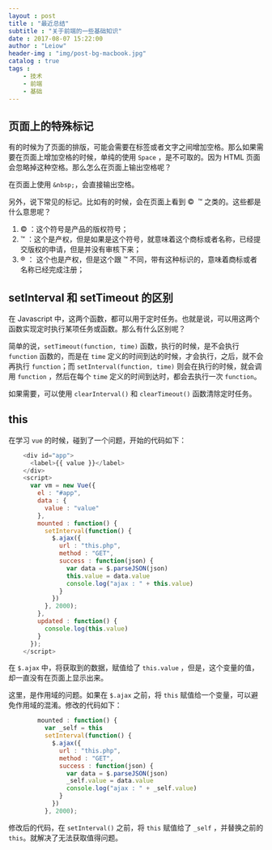 ```yaml
---
layout : post
title : "最近总结"
subtitle : "关于前端的一些基础知识"
date : 2017-08-07 15:22:00
author : "Leiow"
header-img : "img/post-bg-macbook.jpg"
catalog : true
tags : 
    - 技术
    - 前端
    - 基础
---
```


## 页面上的特殊标记

有的时候为了页面的排版，可能会需要在标签或者文字之间增加空格。那么如果需要在页面上增加空格的时候，单纯的使用 `Space` ，是不可取的。因为 HTML 页面会忽略掉这种空格。那么怎么在页面上输出空格呢？

在页面上使用 `&nbsp;`，会直接输出空格。

另外，说下常见的标记。比如有的时候，会在页面上看到  &copy;&nbsp;&nbsp;&trade; 之类的。这些都是什么意思呢？

1. &copy; ：这个符号是产品的版权符号；
2. &trade; ：这个是产权，但是如果是这个符号，就意味着这个商标或者名称，已经提交版权的申请，但是并没有审核下来；
3. &reg; ： 这个也是产权，但是这个跟 &trade; 不同，带有这种标识的，意味着商标或者名称已经完成注册；

## setInterval 和 setTimeout 的区别

在 Javascript 中，这两个函数，都可以用于定时任务。也就是说，可以用这两个函数实现定时执行某项任务或函数。那么有什么区别呢？

简单的说，`setTimeout(function, time)` 函数，执行的时候，是不会执行 `function` 函数的，而是在 `time` 定义的时间到达的时候，才会执行，之后，就不会再执行 `function`；而 `setInterval(function, time)` 则会在执行的时候，就会调用 `function` ，然后在每个 `time` 定义的时间到达时，都会去执行一次 `function`。

如果需要，可以使用 `clearInterval()` 和 `clearTimeout()` 函数清除定时任务。

## this

在学习 `vue` 的时候，碰到了一个问题，开始的代码如下：

```js
    <div id="app">
      <label>{{ value }}</label>
    </div>
    <script>
      var vm = new Vue({
        el : "#app",
        data : {
          value : "value"
        },
        mounted : function() {
          setInterval(function() {
            $.ajax({
              url : "this.php",
              method : "GET",
              success : function(json) {
                var data = $.parseJSON(json)
                this.value = data.value
                console.log("ajax : " + this.value)
              }
            })
          }, 2000);
        },
        updated : function() {
          console.log(this.value)
        }
      });
    </script>
```

在 `$.ajax` 中，将获取到的数据，赋值给了 `this.value` ，但是，这个变量的值，却一直没有在页面上显示出来。

这里，是作用域的问题。如果在 `$.ajax` 之前，将 `this` 赋值给一个变量，可以避免作用域的混淆。修改的代码如下：

```js
        mounted : function() {
          var _self = this
          setInterval(function() {
            $.ajax({
              url : "this.php",
              method : "GET",
              success : function(json) {
                var data = $.parseJSON(json)
                _self.value = data.value
                console.log("ajax : " + _self.value)
              }
            })
          }, 2000);
```

修改后的代码，在 `setInterval()` 之前，将 `this` 赋值给了 `_self` ，并替换之前的 `this`。就解决了无法获取值得问题。




